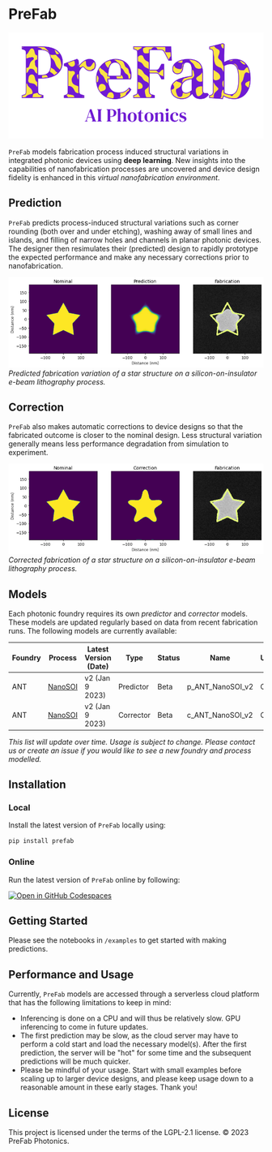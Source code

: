 # PreFab

![PreFab logo](https://github.com/PreFab-Photonics/PreFab/blob/main/assets/logo.png?raw=true)

`PreFab` models fabrication process induced structural variations in integrated photonic devices using **deep learning**. New insights into the capabilities of nanofabrication processes are uncovered and device design fidelity is enhanced in this *virtual nanofabrication environment*.

## Prediction

`PreFab` predicts process-induced structural variations such as corner rounding (both over and under etching), washing away of small lines and islands, and filling of narrow holes and channels in planar photonic devices. The designer then resimulates their (predicted) design to rapidly prototype the expected performance and make any necessary corrections prior to nanofabrication.

![Example of PreFab prediction](https://github.com/PreFab-Photonics/PreFab/blob/main/assets/promo_p.png?raw=true) *Predicted fabrication variation of a star structure on a silicon-on-insulator e-beam lithography process.*

## Correction

`PreFab` also makes automatic corrections to device designs so that the fabricated outcome is closer to the nominal design. Less structural variation generally means less performance degradation from simulation to experiment.

![Example of PreFab correction](https://github.com/PreFab-Photonics/PreFab/blob/main/assets/promo_c.png?raw=true) *Corrected fabrication of a star structure on a silicon-on-insulator e-beam lithography process.*

## Models

Each photonic foundry requires its own *predictor* and *corrector* models. These models are updated regularly based on data from recent fabrication runs. The following models are currently available:

| Foundry | Process | Latest Version (Date) | Type | Status | Name | Usage|
| --- | ------- | --------------- | --------- | ----- | ---------------- | ---|
| ANT | [NanoSOI](https://www.appliednt.com/nanosoi-fabrication-service/) | v2 (Jan 9 2023) | Predictor | Beta | p_ANT_NanoSOI_v2 | Open |
| ANT | [NanoSOI](https://www.appliednt.com/nanosoi-fabrication-service/) | v2 (Jan 9 2023) | Corrector | Beta | c_ANT_NanoSOI_v2 | Open |

*This list will update over time. Usage is subject to change. Please contact us or create an issue if you would like to see a new foundry and process modelled.*

## Installation

### Local

Install the latest version of `PreFab` locally using:

```sh
pip install prefab
```

### Online

Run the latest version of `PreFab` online by following:

[![Open in GitHub Codespaces](https://github.com/codespaces/badge.svg)](https://github.com/codespaces/new?machine=basicLinux32gb&repo=608330448&ref=main&devcontainer_path=.devcontainer%2Fdevcontainer.json&location=EastUs)

## Getting Started

Please see the notebooks in `/examples` to get started with making predictions.

## Performance and Usage

Currently, `PreFab` models are accessed through a serverless cloud platform that has the following limitations to keep in mind:

- Inferencing is done on a CPU and will thus be relatively slow. GPU inferencing to come in future updates.
- The first prediction may be slow, as the cloud server may have to perform a cold start and load the necessary model(s). After the first prediction, the server will be "hot" for some time and the subsequent predictions will be much quicker.
- Please be mindful of your usage. Start with small examples before scaling up to larger device designs, and please keep usage down to a reasonable amount in these early stages. Thank you!

<!-- ## Documentation

To get started with tutorials and examples, or to dive into the API reference, visit our full documentation [here](README.md). -->

## License

This project is licensed under the terms of the LGPL-2.1 license. © 2023 PreFab Photonics.
